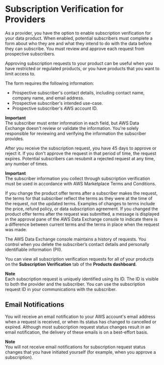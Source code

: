 # Subscription Verification for Providers<a name="subscription-verification-pro"></a>

As a provider, you have the option to enable subscription verification for your data product\. When enabled, potential subscribers must complete a form about who they are and what they intend to do with the data before they can subscribe\. You must review and approve each request from prospective subscribers\.

Approving subscription requests to your product can be useful when you have restricted or regulated products, or you have products that you want to limit access to\.

The form requires the following information:
+ Prospective subscriber's contact details, including contact name, company name, and email address\.
+ Prospective subscriber's intended use\-case\.
+ Prospective subscriber's AWS account ID\.

**Important**  
The subscriber must enter information in each field, but AWS Data Exchange doesn't review or validate the information\. You're solely responsible for reviewing and verifying the information the subscriber provides\.

After you receive the subscription request, you have 45 days to approve or reject it\. If you don't approve the request in that period of time, the request expires\. Potential subscribers can resubmit a rejected request at any time, any number of times\.

**Important**  
The subscriber information you collect through subscription verification must be used in accordance with AWS Marketplace Terms and Conditions\.

If you change the product offer terms after a subscriber makes the request, the terms for that subscriber reflect the terms as they were at the time of the request, not the updated terms\. Examples of changes to terms include the price, refund policy, or data subscription agreement\. If you changed the product offer terms after the request was submitted, a message is displayed in the approval pane of the AWS Data Exchange console to indicate there is a difference between current terms and the terms in place when the request was made\. 

The AWS Data Exchange console maintains a history of requests\. You control when you delete the subscriber’s contact details and personally identifiable information \(PII\)\.

 You can view all subscription verification requests for all of your products on the **Subscription Verification** tab of the **Products dashboard**\. 

**Note**  
Each subscription request is uniquely identified using its ID\. The ID is visible to both the provider and the subscriber\. You can use the subscription request ID in your communications with the subscriber\.

## Email Notifications<a name="email-notifications-pro"></a>

You will receive an email notification to your AWS account's email address when a request is received, or when its status has changed to cancelled or expired\. Although most subscription request status changes result in an email notification, the delivery of these emails is on a best\-effort basis\.

**Note**  
You will not receive email notifications for subscription request status changes that you have initiated yourself \(for example, when you approve a subscription\)\.